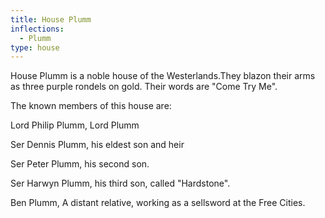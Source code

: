 ```yaml
---
title: House Plumm
inflections:
  - Plumm
type: house
---
```


House Plumm is a noble house of the Westerlands.They blazon their arms as three purple rondels on gold. Their words are "Come Try Me".

The known members of this house are:

Lord Philip Plumm, Lord Plumm

Ser Dennis Plumm, his eldest son and heir

Ser Peter Plumm, his second son.

Ser Harwyn Plumm, his third son, called "Hardstone".

Ben Plumm, A distant relative, working as a sellsword at the Free Cities.


